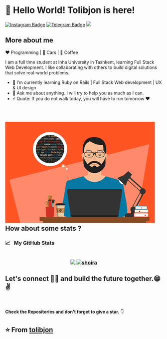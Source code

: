 
  
# 👋 Hello World!  Tolibjon is here!

[![Instagram Badge](https://img.shields.io/badge/-Instagram-e4405f?style=flat-square&logo=Instagram&logoColor=white)](https://www.instagram.com/__1nagamofff__/)
[![Telegram Badge](https://img.shields.io/badge/-Telegram-0088cc?style=flat-square&logo=Telegram&logoColor=white)](https://t.me/tolib797)
[![](https://visitor-badge.glitch.me/badge?page_id=shahriyor-sharifjonov.shahriyor-sharifjonov)]()


 ## More about me
  
:heart: Programming | :black_heart: Cars | :blue_heart: Coffee
 
I am a full time student at Inha University in Tashkent, learning Full Stack Web Development. I like  collaborating with others to build digital solutions that solve real-world problems.

- 🌱 I’m currently learning Ruby on Rails | Full Stack Web development | UX & UI design
- 💬 Ask me about anything. I will try to help you as much as I can.
- ⚡ Quote: If you do not walk today, you will have to run tomorrow :heart:

<br/>

## <img src="https://raw.githubusercontent.com/shahriyor-sharifjonov/shahriyor-sharifjonov/master/coding-2.gif" width="480"> How about some stats ?

<h3>
  <summary>
    📈  &nbsp; My GitHub Stats
  </summary> 
  
  <br>

  <p align="center">
   <a href="https://github.com/shoirata">
    <img height="180em" src="https://github-readme-stats-eight-theta.vercel.app/api?username=shoirata&show_icons=true&theme=midnight-white&count_private=true"/>
    <img height="180em" src="https://github-readme-stats.vercel.app/api/top-langs/?username=shoirata&show_icons=true&theme=midnight-white&layout=compact" alt="shoira" />
  </a>
</p>
</h3>

<h2> Let's connect 👨‍💻 and build the future together.😁✌   </h2> 

</br>


**Check the Repositories and don't forget to give a star.** 👇

:star: From [tolibjon](https://github.com/tolibjoninagamov)
-------





